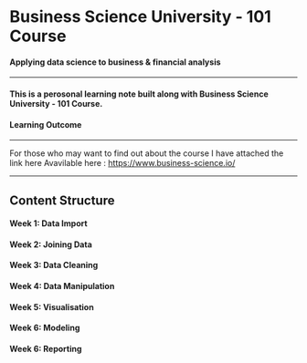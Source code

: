 # Business Science University - 101 Course

#### Applying data science to business & financial analysis 

***
#### This is a perosonal learning note built along with Business Science University - 101 Course. 

#### Learning Outcome 

***
For those who may want to find out about the course I have attached the link here
Avavilable here : https://www.business-science.io/

***

## Content Structure 

#### Week 1: Data Import 

#### Week 2: Joining Data 

#### Week 3: Data Cleaning 

#### Week 4: Data Manipulation 

#### Week 5: Visualisation  

#### Week 6: Modeling  

#### Week 6: Reporting  




